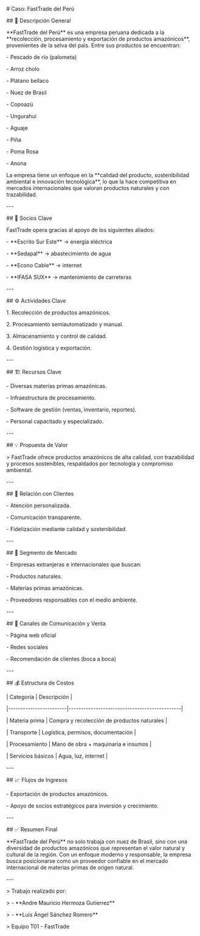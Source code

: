 \# Caso: FastTrade del Perú

\## 📌 Descripción General

\*\*FastTrade del Perú\*\* es una empresa peruana dedicada a la \*\*recolección, procesamiento y exportación de productos amazónicos\*\*, provenientes de la selva del país. Entre sus productos se encuentran:

\- Pescado de río (palometa)

\- Arroz cholo

\- Plátano bellaco

\- Nuez de Brasil

\- Copoazú

\- Ungurahui

\- Aguaje

\- Piña

\- Poma Rosa

\- Anona

La empresa tiene un enfoque en la \*\*calidad del producto, sostenibilidad ambiental e innovación tecnológica\*\*, lo que la hace competitiva en mercados internacionales que valoran productos naturales y con trazabilidad.

\---

\## 🔗 Socios Clave

FastTrade opera gracias al apoyo de los siguientes aliados:

\- \*\*Escrito Sur Este\*\* → energía eléctrica

\- \*\*Sedapal\*\* → abastecimiento de agua

\- \*\*Econo Cable\*\* → internet

\- \*\*IFASA SUX\*\* → mantenimiento de carreteras

\---

\## ⚙️ Actividades Clave

1\. Recolección de productos amazónicos.

2\. Procesamiento semiautomatizado y manual.

3\. Almacenamiento y control de calidad.

4\. Gestión logística y exportación.

\---

\## 🏗️ Recursos Clave

\- Diversas materias primas amazónicas.

\- Infraestructura de procesamiento.

\- Software de gestión (ventas, inventario, reportes).

\- Personal capacitado y especializado.

\---

\## 💡 Propuesta de Valor

\> FastTrade ofrece productos amazónicos de alta calidad, con trazabilidad y procesos sostenibles, respaldados por tecnología y compromiso ambiental.

\---

\## 👥 Relación con Clientes

\- Atención personalizada.

\- Comunicación transparente.

\- Fidelización mediante calidad y sostenibilidad.

\---

\## 🎯 Segmento de Mercado

\- Empresas extranjeras e internacionales que buscan:

\- Productos naturales.

\- Materias primas amazónicas.

\- Proveedores responsables con el medio ambiente.

\---

\## 📢 Canales de Comunicación y Venta

\- Página web oficial

\- Redes sociales

\- Recomendación de clientes (boca a boca)

\---

\## 💰 Estructura de Costos

| Categoría | Descripción |

|------------------------|----------------------------------------------|

| Materia prima | Compra y recolección de productos naturales |

| Transporte | Logística, permisos, documentación |

| Procesamiento | Mano de obra + maquinaria e insumos |

| Servicios básicos | Agua, luz, internet |

\---

\## 📈 Flujos de Ingresos

\- Exportación de productos amazónicos.

\- Apoyo de socios estratégicos para inversión y crecimiento.

\---

\## ✅ Resumen Final

\*\*FastTrade del Perú\*\* no solo trabaja con nuez de Brasil, sino con una diversidad de productos amazónicos que representan el valor natural y cultural de la región. Con un enfoque moderno y responsable, la empresa busca posicionarse como un proveedor confiable en el mercado internacional de materias primas de origen natural.

\---

\> Trabajo realizado por:

\> - \*\*Andre Mauricio Hermoza Gutierrez\*\*

\> - \*\*Luis Ángel Sánchez Romero\*\*

\> Equipo T01 - FastTrade